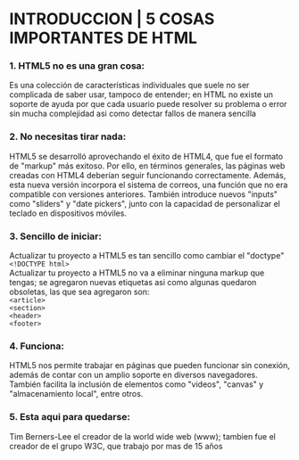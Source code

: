 # INTRODUCCION | 5 COSAS IMPORTANTES DE HTML
### 1. HTML5 no es una gran cosa:    
 Es una colección de características individuales que suele no ser complicada de saber usar, tampoco de entender; en HTML no existe un soporte de ayuda por que cada usuario puede resolver su problema o error sin mucha complejidad asi como detectar fallos de manera sencilla

 ### 2. No necesitas tirar nada:    
 HTML5 se desarrolló aprovechando el éxito de HTML4, que fue el formato de "markup" más exitoso. Por ello, en términos generales, las páginas web creadas con HTML4 deberían seguir funcionando correctamente. Además, esta nueva versión incorpora el sistema de correos, una función que no era compatible con versiones anteriores. También introduce nuevos "inputs" como "sliders" y "date pickers", junto con la capacidad de personalizar el teclado en dispositivos móviles.

  ### 3. Sencillo de iniciar:   
  Actualizar tu proyecto a HTML5 es tan sencillo como cambiar el "doctype"  
`<!DOCTYPE html>`  
  Actualizar tu proyecto a HTML5 no va a eliminar ninguna markup que tengas; se agregaron nuevas etiquetas asi como algunas quedaron obsoletas, las que sea agregaron son:  
  `<article>`  
  `<section>`  
  `<header>`  
  `<footer>`  

  ### 4. Funciona:  
  HTML5 nos permite trabajar en páginas que pueden funcionar sin conexión, además de contar con un amplio soporte en diversos navegadores. También facilita la inclusión de elementos como "videos", "canvas" y "almacenamiento local", entre otros.  

   ### 5. Esta aqui para quedarse:  
   Tim Berners-Lee el creador de la world wide web (www); tambien fue el creador de el grupo W3C, que trabajo por mas de 15 años

